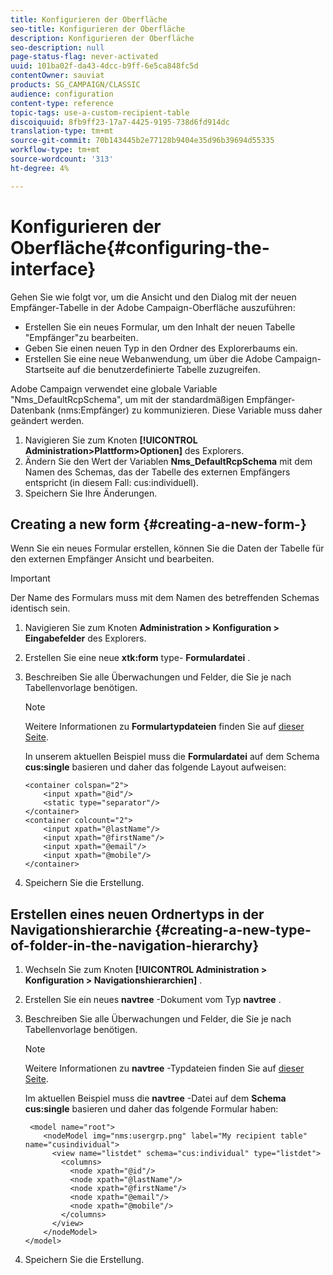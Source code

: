 ```yaml
---
title: Konfigurieren der Oberfläche
seo-title: Konfigurieren der Oberfläche
description: Konfigurieren der Oberfläche
seo-description: null
page-status-flag: never-activated
uuid: 101ba02f-da43-4dcc-b9ff-6e5ca848fc5d
contentOwner: sauviat
products: SG_CAMPAIGN/CLASSIC
audience: configuration
content-type: reference
topic-tags: use-a-custom-recipient-table
discoiquuid: 8fb9ff23-17a7-4425-9195-738d6fd914dc
translation-type: tm+mt
source-git-commit: 70b143445b2e77128b9404e35d96b39694d55335
workflow-type: tm+mt
source-wordcount: '313'
ht-degree: 4%

---
```



# Konfigurieren der Oberfläche{#configuring-the-interface}

Gehen Sie wie folgt vor, um die Ansicht und den Dialog mit der neuen Empfänger-Tabelle in der Adobe Campaign-Oberfläche auszuführen:

* Erstellen Sie ein neues Formular, um den Inhalt der neuen Tabelle &quot;Empfänger&quot;zu bearbeiten.
* Geben Sie einen neuen Typ in den Ordner des Explorerbaums ein.
* Erstellen Sie eine neue Webanwendung, um über die Adobe Campaign-Startseite auf die benutzerdefinierte Tabelle zuzugreifen.

Adobe Campaign verwendet eine globale Variable &quot;Nms_DefaultRcpSchema&quot;, um mit der standardmäßigen Empfänger-Datenbank (nms:Empfänger) zu kommunizieren. Diese Variable muss daher geändert werden.

1. Navigieren Sie zum Knoten **[!UICONTROL Administration>Plattform>Optionen]** des Explorers.
1. Ändern Sie den Wert der Variablen **Nms_DefaultRcpSchema** mit dem Namen des Schemas, das der Tabelle des externen Empfängers entspricht (in diesem Fall: cus:individuell).
1. Speichern Sie Ihre Änderungen.

## Creating a new form {#creating-a-new-form-}

Wenn Sie ein neues Formular erstellen, können Sie die Daten der Tabelle für den externen Empfänger Ansicht und bearbeiten.

>[!IMPORTANT]
>
>Der Name des Formulars muss mit dem Namen des betreffenden Schemas identisch sein.

1. Navigieren Sie zum Knoten **Administration > Konfiguration > Eingabefelder** des Explorers.
1. Erstellen Sie eine neue **xtk:form** type- **Formulardatei** .
1. Beschreiben Sie alle Überwachungen und Felder, die Sie je nach Tabellenvorlage benötigen.

   >[!NOTE]
   >
   >Weitere Informationen zu **Formulartypdateien** finden Sie auf [dieser Seite](../../configuration/using/identifying-a-form.md).

   In unserem aktuellen Beispiel muss die **Formulardatei** auf dem Schema **cus:single** basieren und daher das folgende Layout aufweisen:

   ```
   <container colspan="2">
       <input xpath="@id"/>
       <static type="separator"/>
   </container>
   <container colcount="2">
       <input xpath="@lastName"/>
       <input xpath="@firstName"/>
       <input xpath="@email"/>
       <input xpath="@mobile"/>
   </container> 
   ```

1. Speichern Sie die Erstellung.

## Erstellen eines neuen Ordnertyps in der Navigationshierarchie {#creating-a-new-type-of-folder-in-the-navigation-hierarchy}

1. Wechseln Sie zum Knoten **[!UICONTROL Administration > Konfiguration > Navigationshierarchien]** .
1. Erstellen Sie ein neues **navtree** -Dokument vom Typ **navtree** .
1. Beschreiben Sie alle Überwachungen und Felder, die Sie je nach Tabellenvorlage benötigen.

   >[!NOTE]
   >
   >Weitere Informationen zu **navtree** -Typdateien finden Sie auf [dieser Seite](../../configuration/using/about-navigation-hierarchy.md).

   Im aktuellen Beispiel muss die **navtree** -Datei auf dem **Schema cus:single** basieren und daher das folgende Formular haben:

   ```
    <model name="root">
       <nodeModel img="nms:usergrp.png" label="My recipient table" name="cusindividual">
         <view name="listdet" schema="cus:individual" type="listdet">
           <columns>
             <node xpath="@id"/>
             <node xpath="@lastName"/>
             <node xpath="@firstName"/>
             <node xpath="@email"/>
             <node xpath="@mobile"/>
           </columns>
         </view>
       </nodeModel>
   </model>
   ```

1. Speichern Sie die Erstellung.

